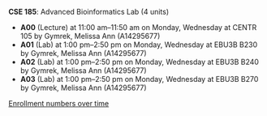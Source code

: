 **CSE 185**: Advanced Bioinformatics Lab (4 units)

- **A00** (Lecture) at 11:00 am–11:50 am on Monday, Wednesday at CENTR 105 by Gymrek, Melissa Ann (A14295677)
- **A01** (Lab) at 1:00 pm–2:50 pm on Monday, Wednesday at EBU3B B230 by Gymrek, Melissa Ann (A14295677)
- **A02** (Lab) at 1:00 pm–2:50 pm on Monday, Wednesday at EBU3B B240 by Gymrek, Melissa Ann (A14295677)
- **A03** (Lab) at 1:00 pm–2:50 pm on Monday, Wednesday at EBU3B B270 by Gymrek, Melissa Ann (A14295677)

[Enrollment numbers over time](./CSE185.tsv)
